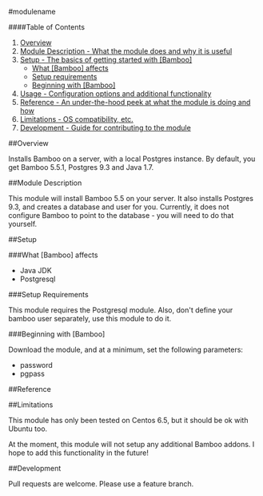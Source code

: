 #modulename

####Table of Contents

1. [Overview](#overview)
2. [Module Description - What the module does and why it is useful](#module-description)
3. [Setup - The basics of getting started with [Bamboo]](#setup)
    * [What [Bamboo] affects](#what-[modulename]-affects)
    * [Setup requirements](#setup-requirements)
    * [Beginning with [Bamboo]](#beginning-with-[Bamboo])
4. [Usage - Configuration options and additional functionality](#usage)
5. [Reference - An under-the-hood peek at what the module is doing and how](#reference)
5. [Limitations - OS compatibility, etc.](#limitations)
6. [Development - Guide for contributing to the module](#development)

##Overview

Installs Bamboo on a server, with a local Postgres instance. By default, you get Bamboo 5.5.1, Postgres 9.3 and Java 1.7.

##Module Description

This module will install Bamboo 5.5 on your server. It also installs Postgres 9.3, and creates a database and user for you. Currently, it does not configure Bamboo to point to the database - you will need to do that yourself.

##Setup

###What [Bamboo] affects

* Java JDK
* Postgresql

###Setup Requirements

 This module requires the Postgresql module. Also, don't define your bamboo user separately, use this module to do it.
 
###Beginning with [Bamboo]  

Download the module, and at a minimum, set the following parameters:
* password
* pgpass

##Reference


##Limitations

This module has only been tested on Centos 6.5, but it should be ok with Ubuntu too.

At the moment, this module will not setup any additional Bamboo addons. I hope to add this functionality in the future!

##Development

Pull requests are welcome. Please use a feature branch.

